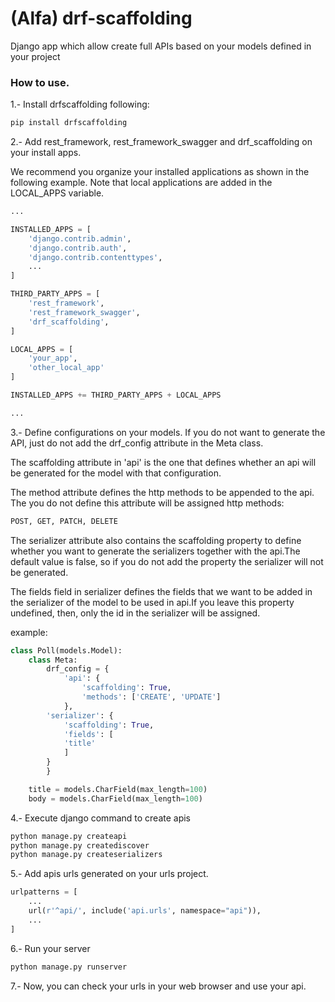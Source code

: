 # (Alfa) drf-scaffolding
Django app which allow create full APIs based on your models defined in your project

### How to use.
1.-  Install drfscaffolding following:
```bash
pip install drfscaffolding
```

2.- Add rest_framework, rest_framework_swagger and drf_scaffolding on your install apps.

We recommend you organize your installed applications as shown in the following example. Note that local applications are added in the LOCAL_APPS variable.
```python
...

INSTALLED_APPS = [
    'django.contrib.admin',
    'django.contrib.auth',
    'django.contrib.contenttypes',
    ...
]

THIRD_PARTY_APPS = [
    'rest_framework',
    'rest_framework_swagger',
    'drf_scaffolding',
]

LOCAL_APPS = [
    'your_app',
    'other_local_app'
]

INSTALLED_APPS += THIRD_PARTY_APPS + LOCAL_APPS

...
```

3.- Define configurations on your models.
If you do not want to generate the API, just do not add the drf_config attribute in the Meta class.

The scaffolding attribute in 'api' is the one that defines whether an api will be generated for the model with that configuration.

The method attribute defines the http methods to be appended to the api. The you do not define this attribute will be assigned http methods:
```python
POST, GET, PATCH, DELETE
```

The serializer attribute also contains the scaffolding property to define whether you want to generate the serializers together with the api.The default value is false, so if you do not add the property the serializer will not be generated.

The fields field in serializer defines the fields that we want to be added in the serializer of the model to be used in api.If you leave this property undefined, then, only the id in the serializer will be assigned.

example:
```python
class Poll(models.Model):
    class Meta:
        drf_config = {
            'api': {
                'scaffolding': True,
                'methods': ['CREATE', 'UPDATE'] 
            },
	    'serializer': {
	        'scaffolding': True,
	        'fields': [
		    'title'
	        ]
	    }
        }

    title = models.CharField(max_length=100)
    body = models.CharField(max_length=100)
```

4.- Execute django command to create apis
```bash
python manage.py createapi
python manage.py creatediscover
python manage.py createserializers
```

5.- Add apis urls generated on your urls project.
```python
urlpatterns = [
    ...
    url(r'^api/', include('api.urls', namespace="api")),
    ...
]

```

6.- Run your server
```bash
python manage.py runserver
```

7.- Now, you can check your urls in your web browser and use your api.
